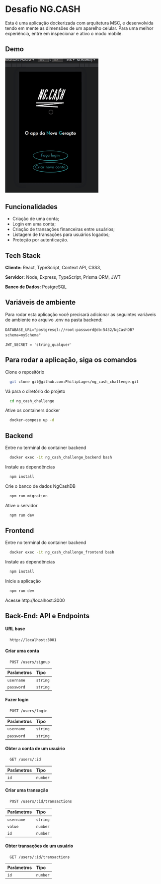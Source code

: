 
# Desafio NG.CASH

Esta é uma aplicação dockerizada com arquitetura MSC, e desenvolvida tendo em mente as dimensões de um aparelho celular. Para uma melhor experiência, entre em inspecionar e ativo o modo mobile.

## Demo

<img src='./ng.gif' width='300px'>


## Funcionalidades

- Criação de uma conta;
- Login em uma conta;
- Criação de transações financeiras entre usuários;
- Listagem de transações para usuários logados;
- Proteção por autenticação.


## Tech Stack

**Cliente:** React, TypeScript, Context API, CSS3, 

**Servidor:** Node, Express, TypeScript, Prisma ORM, JWT

**Banco de Dados:** PostgreSQL

## Variáveis de ambiente

Para rodar esta aplicação você precisará adicionar as seguintes variáveis de ambiente no arquivo .env na pasta backend:

`DATABASE_URL="postgresql://root:password@db:5432/NgCashDB?schema=mySchema"`

`JWT_SECRET = 'string_qualquer'`

## Para rodar a aplicação, siga os comandos

Clone o repositório

```bash
  git clone git@github.com:PhilipLages/ng_cash_challenge.git
```

Vá para o diretório do projeto

```bash
  cd ng_cash_challenge
```

Ative os containers docker

```bash
  docker-compose up -d
```
## Backend

Entre no terminal do container backend

```bash
  docker exec -it ng_cash_challenge_backend bash
```
Instale as dependências

```bash
  npm install
```

Crie o banco de dados NgCashDB

```bash
  npm run migration
```

Ative o servidor

```bash
  npm run dev
```

## Frontend

Entre no terminal do container backend

```bash
  docker exec -it ng_cash_challenge_frontend bash
```
Instale as dependências

```bash
  npm install
```
Inicie a aplicação

```bash
  npm run dev
```
Acesse http://localhost:3000

## Back-End: API e Endpoints

#### URL base 

```http
  http://localhost:3001
```

#### Criar uma conta 

```http
  POST /users/signup
```

| Parâmetros | Tipo     |
| :-------- | :------- |
| `username` | `string` |
| `password` | `string` |

#### Fazer login

```http
  POST /users/login
```

| Parâmetros | Tipo     |
| :-------- | :------- |
| `username` | `string` |
| `password` | `string` |

#### Obter a conta de um usuário

```http
  GET /users/:id
```

| Parâmetros | Tipo     |
| :-------- | :------- |
| `id` | `number` |

#### Criar uma transação

```http
  POST /users/:id/transactions
```

| Parâmetros | Tipo     |
| :-------- | :------- |
| `username` | `string` |
| `value` | `number` |
| `id` | `number` |

#### Obter transações de um usuário

```http
  GET /users/:id/transactions
```

| Parâmetros | Tipo     |
| :-------- | :------- |
| `id` | `number` |



